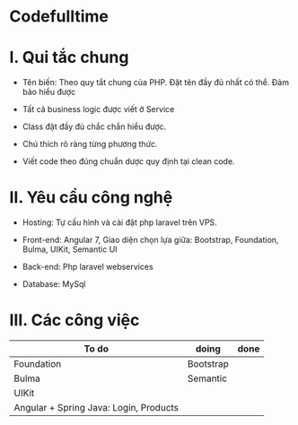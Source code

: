 Codefulltime
=================================

# I. Qui tắc chung
  
  - Tên biến: Theo quy tắt chung của PHP. Đặt tên đầy đủ nhất có thể. Đảm bảo hiểu được
  
  - Tất cả business logic được viết ở Service
  
  - Class đặt đầy đủ chắc chắn hiểu được.
  
  - Chú thích rõ ràng từng phương thức.
  
  - Viết code theo đúng chuẩn dược quy định tại clean code.
  
# II. Yêu cầu công nghệ

  - Hosting: Tự cấu hình và cài đặt php laravel trên VPS.
  
  - Front-end: Angular 7, Giao diện chọn lựa giữa: Bootstrap, Foundation, Bulma, UIKit, Semantic UI
  
  - Back-end: Php laravel webservices 
  
  - Database: MySql
  
# III. Các công việc

  | To do                                 |          doing                      |              done                 |
  |---------------------------------------|-------------------------------------|-----------------------------------|
  | Foundation                            | Bootstrap                           |                                   |
  | Bulma                                 | Semantic                            |                                   |
  | UIKit                                 |                                     |                                   |
  | Angular + Spring Java: Login, Products|                                     |                                   |    
  